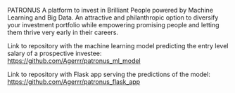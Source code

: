 PATRONUS
A platform to invest in Brilliant People powered by Machine Learning and Big Data.
An attractive and philanthropic option to diversify your investment portfolio while empowering promising people and letting them thrive very early in their careers.


Link to repository with the machine learning model predicting the entry level salary of a prospective investee: https://github.com/Agerrr/patronus_ml_model

Link to repository with Flask app serving the predictions of the model: https://github.com/Agerrr/patronus_flask_app
